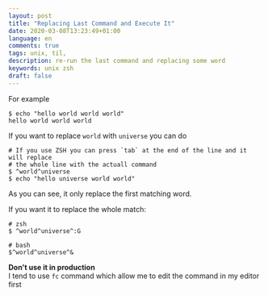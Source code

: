 ```yaml
---
layout: post
title: "Replacing Last Command and Execute It"
date: 2020-03-08T13:23:49+01:00
language: en
comments: true
tags: unix, til,  
description: re-run the last command and replacing some word
keywords: unix zsh
draft: false
---
```


For example
```
$ echo "hello world world world"                   
hello world world world
```

If you want to replace `world` with `universe` you can do

```
# If you use ZSH you can press `tab` at the end of the line and it will replace
# the whole line with the actuall command
$ ^world^universe
$ echo "hello universe world world"
```

As you can see, it only replace the first matching word.

If you want it to replace the whole match:

```
# zsh
$ ^world^universe^:G

# bash
$^world^universe^&
```

**Don't use it in production**  
I tend to use `fc` command which allow me to edit the command in my editor first
